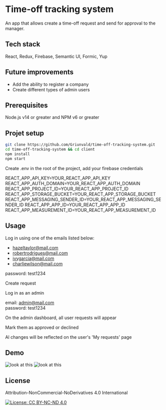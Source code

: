 # Time-off tracking system

An app that allows create a time-off request and send for approval to the manager.

## Tech stack

React, Redux, Firebase, Semantic UI, Formic, Yup

## Future improvements

- Add the ability to register a company
- Create different types of admin users

## Prerequisites

Node.js v14 or greater and NPM v6 or greater

## Projet setup

```bash
git clone https://github.com/Griunvald/time-off-tracking-system.git
cd time-off-tracking-system && cd client
npm install
npm start
```

Create .env in the root of the project, add your firebase credentials

REACT_APP_API_KEY=YOUR_REACT_APP_API_KEY
REACT_APP_AUTH_DOMAIN=YOUR_REACT_APP_AUTH_DOMAIN
REACT_APP_PROJECT_ID=YOUR_REACT_APP_PROJECT_ID
REACT_APP_STORAGE_BUCKET=YOUR_REACT_APP_STORAGE_BUCKET
REACT_APP_MESSAGING_SENDER_ID=YOUR_REACT_APP_MESSAGING_SENDER_ID
REACT_APP_APP_ID=YOUR_REACT_APP_APP_ID
REACT_APP_MEASUREMENT_ID=YOUR_REACT_APP_MEASUREMENT_ID

## Usage

Log in using one of the emails listed below:

- hazeltaylor@mail.com
- robertrodrigues@mail.com
- ivygarcia@mail.com
- charliewilson@mail.com

password: test1234

Create request

Log in as an admin

email: admin@mail.com  
password: test1234

On the admin dashboard, all user requests will appear

Mark them as approved or declined

Al changes will be reflected on the user's 'My requests' page

## Demo

![look at this](https://github.com/Griunvald/whiteboard/blob/main/demo/screen-1.png)
![look at this](https://github.com/Griunvald/whiteboard/blob/main/demo/screen-2.png)

## License

Attribution-NonCommercial-NoDerivatives 4.0 International

[![License: CC BY-NC-ND 4.0](https://licensebuttons.net/l/by-nc-nd/4.0/80x15.png)](https://creativecommons.org/licenses/by-nc-nd/4.0/)
